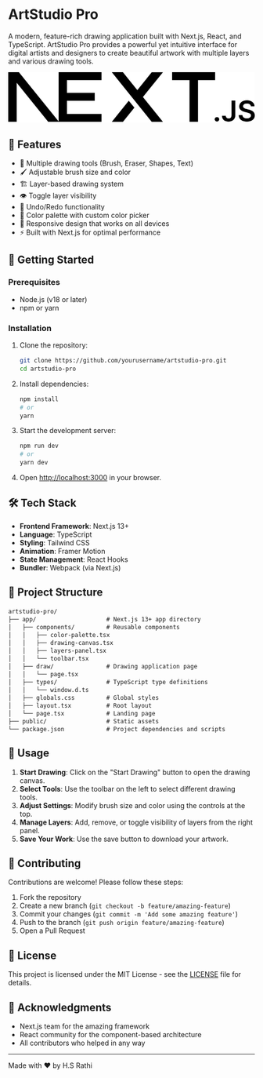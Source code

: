 # ArtStudio Pro

A modern, feature-rich drawing application built with Next.js, React, and TypeScript. ArtStudio Pro provides a powerful yet intuitive interface for digital artists and designers to create beautiful artwork with multiple layers and various drawing tools.

![ArtStudio Pro Logo](public/next.svg)

## 🌟 Features

- 🎨 Multiple drawing tools (Brush, Eraser, Shapes, Text)
- 🖌️ Adjustable brush size and color
- 🏗️ Layer-based drawing system
- 👁️ Toggle layer visibility
- 🔄 Undo/Redo functionality
- 🎨 Color palette with custom color picker
- 📱 Responsive design that works on all devices
- ⚡ Built with Next.js for optimal performance

## 🚀 Getting Started

### Prerequisites

- Node.js (v18 or later)
- npm or yarn

### Installation

1. Clone the repository:
   ```bash
   git clone https://github.com/yourusername/artstudio-pro.git
   cd artstudio-pro
   ```

2. Install dependencies:
   ```bash
   npm install
   # or
   yarn
   ```

3. Start the development server:
   ```bash
   npm run dev
   # or
   yarn dev
   ```

4. Open [http://localhost:3000](http://localhost:3000) in your browser.

## 🛠️ Tech Stack

- **Frontend Framework**: Next.js 13+
- **Language**: TypeScript
- **Styling**: Tailwind CSS
- **Animation**: Framer Motion
- **State Management**: React Hooks
- **Bundler**: Webpack (via Next.js)

## 📁 Project Structure

```
artstudio-pro/
├── app/                    # Next.js 13+ app directory
│   ├── components/         # Reusable components
│   │   ├── color-palette.tsx
│   │   ├── drawing-canvas.tsx
│   │   ├── layers-panel.tsx
│   │   └── toolbar.tsx
│   ├── draw/               # Drawing application page
│   │   └── page.tsx
│   ├── types/              # TypeScript type definitions
│   │   └── window.d.ts
│   ├── globals.css         # Global styles
│   ├── layout.tsx          # Root layout
│   └── page.tsx            # Landing page
├── public/                 # Static assets
└── package.json            # Project dependencies and scripts
```

## 🎨 Usage

1. **Start Drawing**: Click on the "Start Drawing" button to open the drawing canvas.
2. **Select Tools**: Use the toolbar on the left to select different drawing tools.
3. **Adjust Settings**: Modify brush size and color using the controls at the top.
4. **Manage Layers**: Add, remove, or toggle visibility of layers from the right panel.
5. **Save Your Work**: Use the save button to download your artwork.

## 🤝 Contributing

Contributions are welcome! Please follow these steps:

1. Fork the repository
2. Create a new branch (`git checkout -b feature/amazing-feature`)
3. Commit your changes (`git commit -m 'Add some amazing feature'`)
4. Push to the branch (`git push origin feature/amazing-feature`)
5. Open a Pull Request

## 📄 License

This project is licensed under the MIT License - see the [LICENSE](LICENSE) file for details.

## 🙏 Acknowledgments

- Next.js team for the amazing framework
- React community for the component-based architecture
- All contributors who helped in any way

---

Made with ❤️ by H.S Rathi
